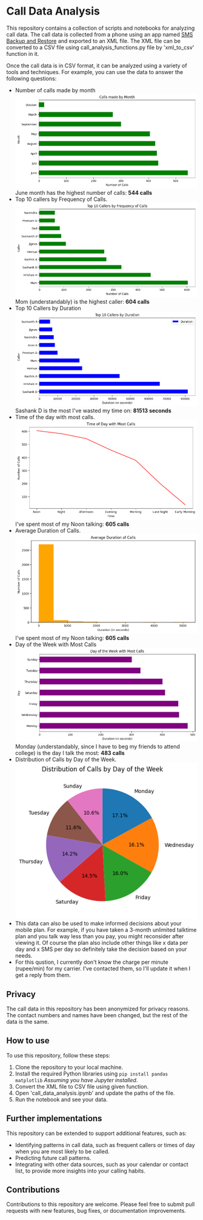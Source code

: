 # Call Data Analysis
This repository contains a collection of scripts and notebooks for analyzing call data. The call data is collected from a phone using an app named [SMS Backup and Restore](https://play.google.com/store/apps/details?id=com.riteshsahu.SMSBackupRestore) and exported to an XML file. The XML file can be converted to a CSV file using call_analysis_functions.py file by 'xml_to_csv' function in it.

Once the call data is in CSV format, it can be analyzed using a variety of tools and techniques. For example, you can use the data to answer the following questions:

* Number of calls made by month
![Image of Calls made by month](./images/calls_made_by_month.png)
June month has the highest number of calls: **544 calls**
* Top 10 callers by Frequency of Calls.
![Image of Top 10 Callers by Frequency of Calls](./images/top_10_callers_by_freq.png)
Mom (understandably) is the highest caller: **604 calls**
* Top 10 Callers by Duration
![Image of Top 10 Callers by Duration](./images/top_10_callers_by_duration.png)
Sashank D is the most I've wasted my time on: **81513 seconds**
* Time of the day with most calls.
![Image of Time of Day with Most Calls](./images/time_of_day_with_most_calls.png)
I've spent most of my Noon talking: **605 calls**
* Average Duration of Calls.
![Average Duration of Calls](./images/avg_dur_of_calls.png)
I've spent most of my Noon talking: **605 calls**
* Day of the Week with Most Calls
![Image of Day of the Week with Most Calls](./images/day_of_the_week_with_most_callspng.png)
Monday (understandably, since I have to beg my friends to attend college) is the day I talk the most: **483 calls**
* Distribution of Calls by Day of the Week.
![Image of Distribution of Calls by Day of the Week](./images/distribution_of_calls_by_day_of_the_week.png)
* This data can also be used to make informed decisions about your mobile plan. For example, if you have taken a 3-month unlimited talktime plan and you talk way less than you pay, you might reconsider after viewing it. Of course the plan also include other things like x data per day and x SMS per day so definitely take the decision based on your needs.
* For this qustion, I currently don't know the charge per minute (rupee/min) for my carrier. I've contacted them, so I'll update it when I get a reply from them.

## Privacy

The call data in this repository has been anonymized for privacy reasons. The contact numbers and names have been changed, but the rest of the data is the same.

## How to use

To use this repository, follow these steps:

1. Clone the repository to your local machine.
2. Install the required Python libraries using `pip install pandas matplotlib` _Assuming you have Jupyter installed_.
3. Convert the XML file to CSV file using given function.
4. Open 'call_data_analysis.ipynb' and update the paths of the file.
5. Run the notebook and see your data.

## Further implementations

This repository can be extended to support additional features, such as:

* Identifying patterns in call data, such as frequent callers or times of day when you are most likely to be called.
* Predicting future call patterns.
* Integrating with other data sources, such as your calendar or contact list, to provide more insights into your calling habits.

## Contributions

Contributions to this repository are welcome. Please feel free to submit pull requests with new features, bug fixes, or documentation improvements.
